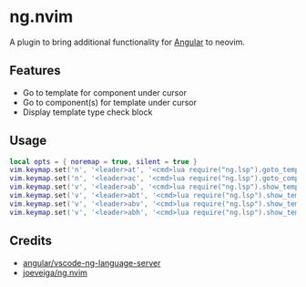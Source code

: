 # ng.nvim

A plugin to bring additional functionality for [Angular][1] to neovim.

## Features

- Go to template for component under cursor
- Go to component(s) for template under cursor
- Display template type check block

## Usage

```lua
local opts = { noremap = true, silent = true }
vim.keymap.set('n', '<leader>at', '<cmd>lua require("ng.lsp").goto_template_of_component(0)<cr>', opts)
vim.keymap.set('n', '<leader>ac', '<cmd>lua require("ng.lsp").goto_components_of_template(0)<cr>', opts)
vim.keymap.set('v', '<leader>ab', '<cmd>lua require("ng.lsp").show_template_tcb(0, "window")<cr>', opts)
vim.keymap.set('v', '<leader>abt', '<cmd>lua require("ng.lsp").show_template_tcb(0, "tab")<cr>', opts)
vim.keymap.set('v', '<leader>abv', '<cmd>lua require("ng.lsp").show_template_tcb(0, "vertical")<cr>', opts)
vim.keymap.set('v', '<leader>abh', '<cmd>lua require("ng.lsp").show_template_tcb(0, "horizontal")<cr>', opts)
```

## Credits

- [angular/vscode-ng-language-server][2]
- [joeveiga/ng.nvim][3]

[1]: https://angular.dev
[2]: https://github.com/angular/vscode-ng-language-service
[3]: https://github.com/joeveiga/ng.nvim
